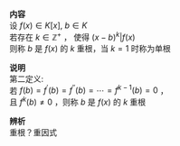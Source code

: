 **内容**  
设 $f(x)\in K[x],\ b\in K$  
若存在 $k\in\mathbb{Z}^+$ ， 使得 $(x-b)^k|f(x)$  
则称 $b$ 是 $f(x)$ 的 $k$ 重根，当 $k=1$ 时称为单根  
  
**说明**  
第二定义:  
若 $f(b)=f^\prime(b)=f^{\prime\prime}(b)=\cdots=f^{k-1}(b)=0$ ，  
且 $f^{k}(b)\neq0$ ，则称 $b$ 是 $f(x)$ 的 $k$ 重根  
  
**辨析**  
重根？重因式  
